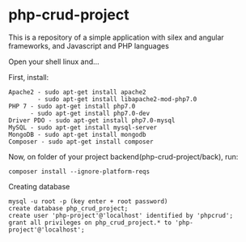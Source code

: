 # php-crud-project
This is a repository of a simple application with silex and angular frameworks, and Javascript and PHP languages

Open your shell linux and...

First, install:

```
Apache2 - sudo apt-get install apache2
        - sudo apt-get install libapache2-mod-php7.0
PHP 7 - sudo apt-get install php7.0
      - sudo apt-get install php7.0-dev
Driver PDO - sudo apt-get install php7.0-mysql
MySQL - sudo apt-get install mysql-server
MongoDB - sudo apt-get install mongodb
Composer - sudo apt-get install composer
```

Now, on folder of your project backend(php-crud-project/back), run:

```
composer install --ignore-platform-reqs
```

Creating database

```
mysql -u root -p (key enter + root password)
create database php_crud_project;
create user 'php-project'@'localhost' identified by 'phpcrud';
grant all privileges on php_crud_project.* to 'php-project'@'localhost';
```
